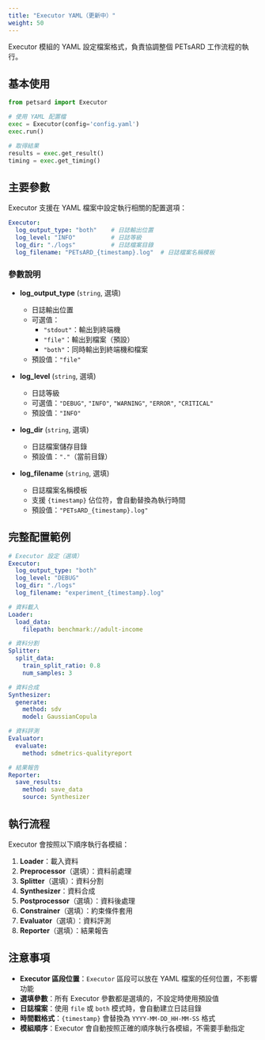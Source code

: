 ```yaml
---
title: "Executor YAML（更新中）"
weight: 50
---
```


Executor 模組的 YAML 設定檔案格式，負責協調整個 PETsARD 工作流程的執行。

## 基本使用

```python
from petsard import Executor

# 使用 YAML 配置檔
exec = Executor(config='config.yaml')
exec.run()

# 取得結果
results = exec.get_result()
timing = exec.get_timing()
```

## 主要參數

Executor 支援在 YAML 檔案中設定執行相關的配置選項：

```yaml
Executor:
  log_output_type: "both"    # 日誌輸出位置
  log_level: "INFO"          # 日誌等級
  log_dir: "./logs"          # 日誌檔案目錄
  log_filename: "PETsARD_{timestamp}.log"  # 日誌檔案名稱模板
```

### 參數說明

- **log_output_type** (`string`, 選填)
  - 日誌輸出位置
  - 可選值：
    - `"stdout"`：輸出到終端機
    - `"file"`：輸出到檔案（預設）
    - `"both"`：同時輸出到終端機和檔案
  - 預設值：`"file"`

- **log_level** (`string`, 選填)
  - 日誌等級
  - 可選值：`"DEBUG"`, `"INFO"`, `"WARNING"`, `"ERROR"`, `"CRITICAL"`
  - 預設值：`"INFO"`

- **log_dir** (`string`, 選填)
  - 日誌檔案儲存目錄
  - 預設值：`"."`（當前目錄）

- **log_filename** (`string`, 選填)
  - 日誌檔案名稱模板
  - 支援 `{timestamp}` 佔位符，會自動替換為執行時間
  - 預設值：`"PETsARD_{timestamp}.log"`

## 完整配置範例

```yaml
# Executor 設定（選填）
Executor:
  log_output_type: "both"
  log_level: "DEBUG"
  log_dir: "./logs"
  log_filename: "experiment_{timestamp}.log"

# 資料載入
Loader:
  load_data:
    filepath: benchmark://adult-income

# 資料分割
Splitter:
  split_data:
    train_split_ratio: 0.8
    num_samples: 3

# 資料合成
Synthesizer:
  generate:
    method: sdv
    model: GaussianCopula

# 資料評測
Evaluator:
  evaluate:
    method: sdmetrics-qualityreport

# 結果報告
Reporter:
  save_results:
    method: save_data
    source: Synthesizer
```

## 執行流程

Executor 會按照以下順序執行各模組：

1. **Loader**：載入資料
2. **Preprocessor**（選填）：資料前處理
3. **Splitter**（選填）：資料分割
4. **Synthesizer**：資料合成
5. **Postprocessor**（選填）：資料後處理
6. **Constrainer**（選填）：約束條件套用
7. **Evaluator**（選填）：資料評測
8. **Reporter**（選填）：結果報告

## 注意事項

- **Executor 區段位置**：`Executor` 區段可以放在 YAML 檔案的任何位置，不影響功能
- **選填參數**：所有 Executor 參數都是選填的，不設定時使用預設值
- **日誌檔案**：使用 `file` 或 `both` 模式時，會自動建立日誌目錄
- **時間戳格式**：`{timestamp}` 會替換為 `YYYY-MM-DD_HH-MM-SS` 格式
- **模組順序**：Executor 會自動按照正確的順序執行各模組，不需要手動指定